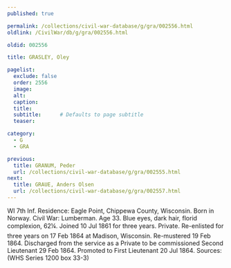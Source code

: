 ```yaml
---
published: true

permalink: /collections/civil-war-database/g/gra/002556.html
oldlink: /CivilWar/db/g/gra/002556.html

oldid: 002556

title: GRASLEY, Oley

pagelist:
  exclude: false
  order: 2556
  image: 
  alt:
  caption:
  title:
  subtitle:      # Defaults to page subtitle
  teaser:

category: 
  - G 
  - GRA

previous:
  title: GRANUM, Peder
  url: /collections/civil-war-database/g/gra/002555.html  
next:
  title: GRAUE, Anders Olsen
  url: /collections/civil-war-database/g/gra/002557.html   
---
```

WI 7th Inf. Residence: Eagle Point, Chippewa County, Wisconsin. Born in Norway. Civil War: Lumberman. Age 33. Blue eyes, dark hair, florid complexion, 6&#146;2&frac14;&#148;. Joined 10 Jul 1861 for three years. Private. Re-enlisted for three years on 17 Feb 1864 at Madison, Wisconsin. Re-mustered 19 Feb 1864. Discharged from the service as a Private to be commissioned Second Lieutenant 29 Feb 1864. Promoted to First Lieutenant 20 Jul 1864. Sources: (WHS Series 1200 box 33-3)